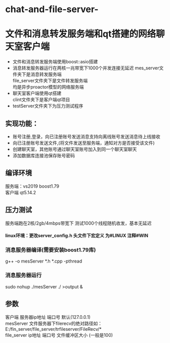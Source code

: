 # chat-and-file-server-

# 文件和消息转发服务端和qt搭建的网络聊天室客户端
* 文件和消息转发服务端使用boost::asio搭建 
* 消息转发服务器运行在两核一兆带宽下1000个并发连接无延迟
mes_server文件夹下是消息转发服务端   
file_server文件夹下是文件转发服务端   
均是异步proactor模型的网络服务端  
* 聊天室客户端使用qt搭建     
clint文件夹下是客户端qt项目   
* testServer文件夹下为压力测试程序
## 实现功能：
* 账号注册,登录，向已注册账号发送消息支持向离线账号发送消息待上线接收  
* 向已注册账号发送文件,(将文件发送至服务端，通知对方是否接受该文件)   
* 创建聊天室，其他账号通过聊天室账号加入到同一个聊天室聊天    
* 添加数据库连接池保存账号密码

## 编译环境   
服务端：vs2019 boost1.79  
客户端 qt5.14.2  
## 压力测试
服务端跑在2核/2gb/4mbps带宽下
测试1000个线程随机收发，基本无延迟

#### linux环境：更改server_config.h 头文件下宏定义 为#LINUX 注释#WIN
### 消息服务器编译(需要安装boost1.79库)
g++ -o mesServer *.h *.cpp -pthread
### 消息服务器运行 
sudo nohup ./mesServer ./ >output &



## 参数
客户端 服务器ip地址 端口号  默认(127.0.0.1)  
mesServer 文件服务器下filerecv的绝对路径如：E:/fin_server/file_server/trfileserver/FileRecv/*   
file_server ip地址 端口号 文件缓冲区大小  (一般是100)
